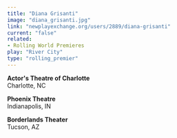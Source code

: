 ```yaml
---
title: "Diana Grisanti"
image: "diana_grisanti.jpg"
link: "newplayexchange.org/users/2889/diana-grisanti"
current: "false"
related:
- Rolling World Premieres
play: "River City"
type: "rolling_premier"
---
```


**Actor&#039;s Theatre of Charlotte**\
Charlotte, NC

**Phoenix Theatre**\
Indianapolis, IN

**Borderlands Theater**\
Tucson, AZ
